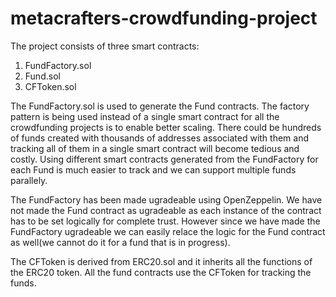 # metacrafters-crowdfunding-project
The project consists of three smart contracts:
1. FundFactory.sol
2. Fund.sol
3. CFToken.sol

The FundFactory.sol is used to generate the Fund contracts. The factory pattern is being used instead of a single smart contract for all the crowdfunding projects
is to enable better scaling. There could be hundreds of funds created with thousands of addresses associated with them and tracking all of them in a single
smart contract will become tedious and costly. Using different smart contracts generated from the FundFactory for each Fund is much easier to track and we
can support multiple funds parallely.

The FundFactory has been made ugradeable using OpenZeppelin. We have not made the Fund contract as ugradeable as each instance of the contract has to be set
logically for complete trust. However since we have made the FundFactory ugradeable we can easily relace the logic for the Fund contract as well(we cannot do
it for a fund that is in progress).

The CFToken is derived from ERC20.sol and it inherits all the functions of the ERC20 token. All the fund contracts use the CFToken for tracking the 
funds.

